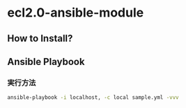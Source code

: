 # ecl2.0-ansible-module
## How to Install?
## Ansible Playbook
### 実行方法
```bash
ansible-playbook -i localhost, -c local sample.yml -vvv
```

